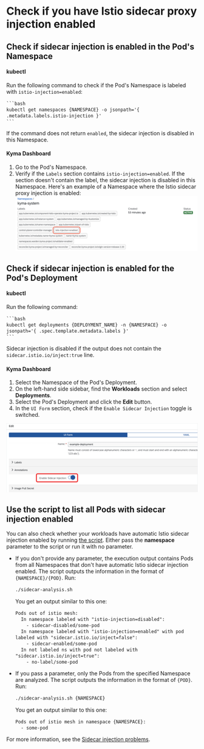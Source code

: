 # Check if you have Istio sidecar proxy injection enabled

## Check if sidecar injection is enabled in the Pod's Namespace

<!-- tabs:start -->

#### **kubectl**
Run the following command to check if the Pod's Namespace is labeled with `istio-injection=enabled`:

    ```bash
    kubectl get namespaces {NAMESPACE} -o jsonpath='{ .metadata.labels.istio-injection }'
    ```
If the command does not return `enabled`, the sidecar injection is disabled in this Namespace.

#### **Kyma Dashboard**

1. Go to the Pod's Namespace.
2. Verify if the `Labels` section contains `istio-injection=enabled`. If the section doesn't contain the label, the sidecar injection is disabled in this Namespace.
   Here's an example of a Namespace where the Istio sidecar proxy injection is enabled:
   ![Namespace with enabled istio sidecar injection](../../../assets/namespace-with-enabled-istio-sidecar.png)

<!-- tabs:end -->

## Check if sidecar injection is enabled for the Pod's Deployment

<!-- tabs:start -->

#### **kubectl**

Run the following command:

    ```bash
    kubectl get deployments {DEPLOYMENT_NAME} -n {NAMESPACE} -o jsonpath='{ .spec.template.metadata.labels }'
    ```
Sidecar injection is disabled if the output does not contain the `sidecar.istio.io/inject:true` line.

#### **Kyma Dashboard**

1. Select the Namespace of the Pod's Deployment.
2. On the left-hand side sidebar, find the **Workloads** section and select **Deployments**.
3. Select the Pod's Deployment and click the **Edit** button.
4. In the `UI Form` section, check if the `Enable Sidecar Injection` toggle is switched.

![Check the Enable Istio sidecar toggle](./../../../assets/sidecar-injection-toggle-deployment.svg)

<!-- tabs:end -->


## Use the script to list all Pods with sidecar injection enabled

You can also check whether your workloads have automatic Istio sidecar injection enabled by running [the script](../../../assets/sidecar-analysis.sh). Either pass the **namespace** parameter to the script or run it with no parameter.

* If you don't provide any parameter, the execution output contains Pods from all Namespaces that don't have automatic Istio sidecar injection enabled. The script outputs the information in the format of `{NAMESPACE}/{POD}`. Run:

    ```bash
    ./sidecar-analysis.sh
    ```

  You get an output similar to this one:

    ```
    Pods out of istio mesh:
      In namespace labeled with "istio-injection=disabled":
        - sidecar-disabled/some-pod
      In namespace labeled with "istio-injection=enabled" with pod labeled with "sidecar.istio.io/inject=false":
        - sidecar-enabled/some-pod
      In not labeled ns with pod not labeled with "sidecar.istio.io/inject=true":
        - no-label/some-pod
    ```

*  If you pass a parameter, only the Pods from the specified Namespace are analyzed. The script outputs the information in the format of `{POD}`. Run:

    ```bash
    ./sidecar-analysis.sh {NAMESPACE}
    ```
    You get an output similar to this one:

    ```
    Pods out of istio mesh in namespace {NAMESPACE}:
      - some-pod
    ```

For more information, see the [Sidecar injection problems](https://istio.io/docs/ops/common-problems/injection/).